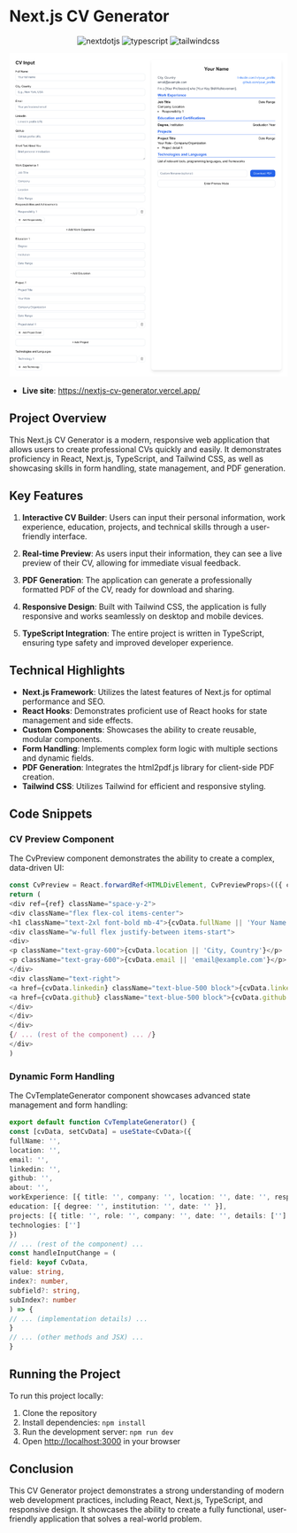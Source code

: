 # Next.js CV Generator

  <div align="center">
    <img src="https://img.shields.io/badge/-Next_JS-black?style=for-the-badge&logoColor=white&logo=nextdotjs&color=000000" alt="nextdotjs" />
    <img src="https://img.shields.io/badge/-TypeScript-black?style=for-the-badge&logoColor=white&logo=typescript&color=3178C6" alt="typescript" />
    <img src="https://img.shields.io/badge/-Tailwind_CSS-black?style=for-the-badge&logoColor=white&logo=tailwindcss&color=06B6D4" alt="tailwindcss" />
  </div>

![Next.js CV Generator](public/nextjs-cv-generator.vercel.app.png "Next.js CV Generator")

- **Live site**: https://nextjs-cv-generator.vercel.app/

## Project Overview

This Next.js CV Generator is a modern, responsive web application that allows users to create professional CVs quickly and easily. It demonstrates proficiency in React, Next.js, TypeScript, and Tailwind CSS, as well as showcasing skills in form handling, state management, and PDF generation.

## Key Features

1. **Interactive CV Builder**: Users can input their personal information, work experience, education, projects, and technical skills through a user-friendly interface.

2. **Real-time Preview**: As users input their information, they can see a live preview of their CV, allowing for immediate visual feedback.

3. **PDF Generation**: The application can generate a professionally formatted PDF of the CV, ready for download and sharing.

4. **Responsive Design**: Built with Tailwind CSS, the application is fully responsive and works seamlessly on desktop and mobile devices.

5. **TypeScript Integration**: The entire project is written in TypeScript, ensuring type safety and improved developer experience.

## Technical Highlights

- **Next.js Framework**: Utilizes the latest features of Next.js for optimal performance and SEO.
- **React Hooks**: Demonstrates proficient use of React hooks for state management and side effects.
- **Custom Components**: Showcases the ability to create reusable, modular components.
- **Form Handling**: Implements complex form logic with multiple sections and dynamic fields.
- **PDF Generation**: Integrates the html2pdf.js library for client-side PDF creation.
- **Tailwind CSS**: Utilizes Tailwind for efficient and responsive styling.

## Code Snippets

### CV Preview Component

The CvPreview component demonstrates the ability to create a complex, data-driven UI:

```typescript
const CvPreview = React.forwardRef<HTMLDivElement, CvPreviewProps>(({ cvData }, ref) => {
return (
<div ref={ref} className="space-y-2">
<div className="flex flex-col items-center">
<h1 className="text-2xl font-bold mb-4">{cvData.fullName || 'Your Name'}</h1>
<div className="w-full flex justify-between items-start">
<div>
<p className="text-gray-600">{cvData.location || 'City, Country'}</p>
<p className="text-gray-600">{cvData.email || 'email@example.com'}</p>
</div>
<div className="text-right">
<a href={cvData.linkedin} className="text-blue-500 block">{cvData.linkedin ? 'LinkedIn' : 'linkedin.com/in/your_profile'}</a>
<a href={cvData.github} className="text-blue-500 block">{cvData.github ? 'GitHub' : 'github.com/your_profile'}</a>
</div>
</div>
</div>
{/ ... (rest of the component) ... /}
</div>
)
```

### Dynamic Form Handling

The CvTemplateGenerator component showcases advanced state management and form handling:

```typescript
export default function CvTemplateGenerator() {
const [cvData, setCvData] = useState<CvData>({
fullName: '',
location: '',
email: '',
linkedin: '',
github: '',
about: '',
workExperience: [{ title: '', company: '', location: '', date: '', responsibilities: [''] }],
education: [{ degree: '', institution: '', date: '' }],
projects: [{ title: '', role: '', company: '', date: '', details: [''] }],
technologies: ['']
})
// ... (rest of the component) ...
const handleInputChange = (
field: keyof CvData,
value: string,
index?: number,
subfield?: string,
subIndex?: number
) => {
// ... (implementation details) ...
}
// ... (other methods and JSX) ...
}

```

## Running the Project

To run this project locally:

1. Clone the repository
2. Install dependencies: `npm install`
3. Run the development server: `npm run dev`
4. Open [http://localhost:3000](http://localhost:3000) in your browser

## Conclusion

This CV Generator project demonstrates a strong understanding of modern web development practices, including React, Next.js, TypeScript, and responsive design. It showcases the ability to create a fully functional, user-friendly application that solves a real-world problem.